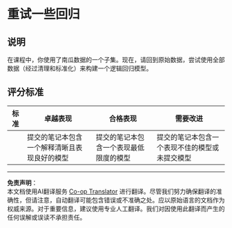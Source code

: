 <!--
CO_OP_TRANSLATOR_METADATA:
{
  "original_hash": "8af40209a41494068c1f42b14c0b450d",
  "translation_date": "2025-09-03T16:35:04+00:00",
  "source_file": "2-Regression/4-Logistic/assignment.md",
  "language_code": "zh"
}
-->
# 重试一些回归

## 说明

在课程中，你使用了南瓜数据的一个子集。现在，请回到原始数据，尝试使用全部数据（经过清理和标准化）来构建一个逻辑回归模型。

## 评分标准

| 标准     | 卓越表现                                                               | 合格表现                                                     | 需要改进                                                   |
| -------- | --------------------------------------------------------------------- | ------------------------------------------------------------ | ---------------------------------------------------------- |
|          | 提交的笔记本包含一个解释清晰且表现良好的模型                          | 提交的笔记本包含一个表现最低限度的模型                       | 提交的笔记本包含一个表现不佳的模型或未提交模型             |

---

**免责声明**：  
本文档使用AI翻译服务 [Co-op Translator](https://github.com/Azure/co-op-translator) 进行翻译。尽管我们努力确保翻译的准确性，但请注意，自动翻译可能包含错误或不准确之处。应以原始语言的文档作为权威来源。对于重要信息，建议使用专业人工翻译。我们对因使用此翻译而产生的任何误解或误读不承担责任。